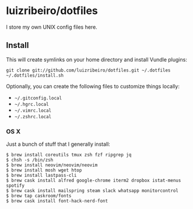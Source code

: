 # luizribeiro/dotfiles

I store my own UNIX config files here.

## Install

This will create symlinks on your home directory and install Vundle plugins:

```
git clone git://github.com/luizribeiro/dotfiles.git ~/.dotfiles
~/.dotfiles/install.sh
```

Optionally, you can create the following files to customize things locally:

* `~/.gitconfig.local`
* `~/.hgrc.local`
* `~/.vimrc.local`
* `~/.zshrc.local`

### OS X

Just a bunch of stuff that I generally install:

```
$ brew install coreutils tmux zsh fzf ripgrep jq
$ chsh -s /bin/zsh
$ brew install neovim/neovim/neovim
$ brew install mosh wget htop
$ brew install lastpass-cli
$ brew cask install alfred google-chrome iterm2 dropbox istat-menus spotify
$ brew cask install mailspring steam slack whatsapp monitorcontrol
$ brew tap caskroom/fonts
$ brew cask install font-hack-nerd-font
```
